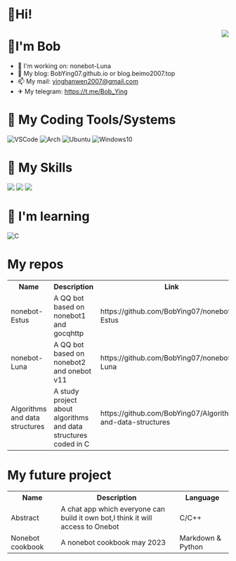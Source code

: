 # 👋Hi!

  <img align=right src="https://github-readme-stats.vercel.app/api?username=BobYing07&theme=dark">

# 🧑I'm **Bob**

- 🤖 I'm working on: nonebot-Luna
- 📰 My blog: BobYing07.github.io or blog.beimo2007.top
- 📫 My mail: yinghanwen2007@gmail.com
- ✈ My telegram: https://t.me/Bob_Ying 
# 🚉 **My Coding Tools/Systems**

![VSCode](https://img.shields.io/badge/-VSCode-blue?style=flat-square&logo=visualstudiocode&logoColor=fff)
![Arch](https://img.shields.io/badge/-Arch-blue?style=flat-square&logo=ArchLinux&logoColor=fff)
![Ubuntu](https://img.shields.io/badge/-Ubuntu-orange?style=flat-square&logo=Ubuntu&logoColor=fff)
![Windows10](https://img.shields.io/badge/Windows10-0078d6?style=flat-square&logo=windows&logoColor=fff)

# 🌟 **My Skills**  

![](https://img.shields.io/badge/-Git-f05032?style=flat-square&logo=git&logoColor=fff)
![](https://img.shields.io/badge/-Linux-fcc624?style=flat-square&logo=Linux&logoColor=fff)
![](https://img.shields.io/badge/-Python-3776ab?style=flat-square&logo=Python&logoColor=fff)

# 📕 **I'm learning**
![C](https://img.shields.io/badge/-C-585858?style=flat-square&logo=C&logoColor=fff)



# My repos
<table>
<th>Name</th>
<th>Description</th>
<th>Link</th>
<th>Language</th>
<th>Status</th>

<tr>
  <td>nonebot-Estus</td>
  <td>A QQ bot based on nonebot1 and gocqhttp</td>
  <td>https://github.com/BobYing07/nonebot-Estus</td>
  <td>Python</td>
  <td>Public archieve</td>
</tr>

<tr>
  <td>nonebot-Luna</td>
  <td>A QQ bot based on nonebot2 and onebot v11</td>
  <td>https://github.com/BobYing07/nonebot-Luna</td>
  <td>Python</td>
  <td>Public</td>
</tr>

<tr>
  <td>Algorithms and data structures</td>
  <td>A study project about algorithms and data structures coded in C</td>
  <td>https://github.com/BobYing07/Algorithms-and-data-structures</td>
  <td>C</td>
  <td>Public</td>
</tr>


</table>


# My future project

<table>
<th>Name</th>
<th>Description</th>
<th>Language</th>

<tr>
    <td>Abstract</td>
    <td>
    A chat app which everyone can build it own bot,I think it will access to Onebot
    </td>
    <td>C/C++</td>
</tr>

<tr>
  <td>Nonebot cookbook</td>
  <td>A nonebot cookbook may 2023</td>
  <td>Markdown & Python</td>
</table>
